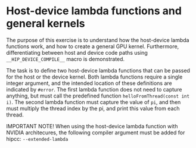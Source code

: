 # Host-device lambda functions and general kernels

The purpose of this exercise is to understand how the host-device lambda functions work, and how to create a general GPU kernel. Furthermore, differentiating between host and device code paths using ```__HIP_DEVICE_COMPILE__``` macro is demonstrated.

The task is to define two host-device lambda functions that can be passed for the host or the device kernel. Both lambda functions require a single integer argument, and the intended location of these definitions are indicated by `#error`. The first lambda function does not need to capture anything, but must call the predefined function ```helloFromThread(const int i)```. The second lambda function must capture the value of ```pi```, and then must multiply the thread index by the pi, and print this value from each thread.

IMPORTANT NOTE! When using the host-device lambda function with NVIDIA architecures, the following compiler argument must be added for hipcc: `--extended-lambda`
